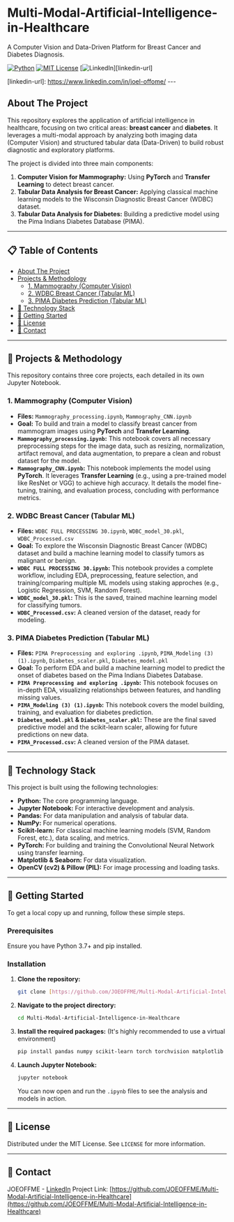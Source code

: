 # Multi-Modal-Artificial-Intelligence-in-Healthcare

A Computer Vision and Data-Driven Platform for Breast Cancer and Diabetes Diagnosis.

[![Python][python-shield]](#)
[![MIT License][license-shield]][license-url]
[![LinkedIn][linkedin-shield]][linkedin-url]

[python-shield]: https://img.shields.io/badge/Python-3.9+-blue?logo=python&logoColor=white
[license-shield]: https://img.shields.io/github/license/JOEOFFME/Multi-Modal-Artificial-Intelligence-in-Healthcare?style=flat
[license-url]: https://github.com/JOEOFFME/Multi-Modal-Artificial-Intelligence-in-Healthcare/blob/main/LICENSE
[linkedin-shield]: https://img.shields.io/badge/LinkedIn-Contact-blue?style=flat&logo=linkedin
[linkedin-url]: https://www.linkedin.com/in/joel-offome/ ---

##  About The Project

This repository explores the application of artificial intelligence in healthcare, focusing on two critical areas: **breast cancer** and **diabetes**. It leverages a multi-modal approach by analyzing both imaging data (Computer Vision) and structured tabular data (Data-Driven) to build robust diagnostic and exploratory platforms.

The project is divided into three main components:
1.  **Computer Vision for Mammography:** Using **PyTorch** and **Transfer Learning** to detect breast cancer.
2.  **Tabular Data Analysis for Breast Cancer:** Applying classical machine learning models to the Wisconsin Diagnostic Breast Cancer (WDBC) dataset.
3.  **Tabular Data Analysis for Diabetes:** Building a predictive model using the Pima Indians Diabetes Database (PIMA).

---

## 📋 Table of Contents

- [About The Project](#-about-the-project)
- [Projects & Methodology](#-projects--methodology)
  - [1. Mammography (Computer Vision)](#1-mammography-computer-vision)
  - [2. WDBC Breast Cancer (Tabular ML)](#2-wdbc-breast-cancer-tabular-ml)
  - [3. PIMA Diabetes Prediction (Tabular ML)](#3-pima-diabetes-prediction-tabular-ml)
- [🔧 Technology Stack](#-technology-stack)
- [🏁 Getting Started](#-getting-started)
- [📄 License](#-license)
- [📧 Contact](#-contact)

---

## 🔬 Projects & Methodology

This repository contains three core projects, each detailed in its own Jupyter Notebook.

### 1. Mammography (Computer Vision)
- **Files:** `Mammography_processing.ipynb`, `Mammography_CNN.ipynb`
- **Goal:** To build and train a model to classify breast cancer from mammogram images using **PyTorch** and **Transfer Learning**.
- **`Mammography_processing.ipynb`:** This notebook covers all necessary preprocessing steps for the image data, such as resizing, normalization, artifact removal, and data augmentation, to prepare a clean and robust dataset for the model.
- **`Mammography_CNN.ipynb`:** This notebook implements the model using **PyTorch**. It leverages **Transfer Learning** (e.g., using a pre-trained model like ResNet or VGG) to achieve high accuracy. It details the model fine-tuning, training, and evaluation process, concluding with performance metrics.

### 2. WDBC Breast Cancer (Tabular ML)
- **Files:** `WDBC FULL PROCESSING 30.ipynb`, `WDBC_model_30.pkl`, `WDBC_Processed.csv`
- **Goal:** To explore the Wisconsin Diagnostic Breast Cancer (WDBC) dataset and build a machine learning model to classify tumors as malignant or benign.
- **`WDBC FULL PROCESSING 30.ipynb`:** This notebook provides a complete workflow, including EDA, preprocessing, feature selection, and training/comparing multiple ML models using staking approches (e.g., Logistic Regression, SVM, Random Forest).
- **`WDBC_model_30.pkl`:** This is the saved, trained machine learning model for classifying tumors.
- **`WDBC_Processed.csv`:** A cleaned version of the dataset, ready for modeling.

### 3. PIMA Diabetes Prediction (Tabular ML)
- **Files:** `PIMA Preprocessing and exploring .ipynb`, `PIMA_Modeling (3) (1).ipynb`, `Diabetes_scaler.pkl`, `Diabetes_model.pkl`
- **Goal:** To perform EDA and build a machine learning model to predict the onset of diabetes based on the Pima Indians Diabetes Database.
- **`PIMA Preprocessing and exploring .ipynb`:** This notebook focuses on in-depth EDA, visualizing relationships between features, and handling missing values.
- **`PIMA_Modeling (3) (1).ipynb`:** This notebook covers the model building, training, and evaluation for diabetes prediction.
- **`Diabetes_model.pkl` & `Diabetes_scaler.pkl`:** These are the final saved predictive model and the scikit-learn scaler, allowing for future predictions on new data.
- **`PIMA_Processed.csv`:** A cleaned version of the PIMA dataset.

---

## 🔧 Technology Stack

This project is built using the following technologies:

- **Python:** The core programming language.
- **Jupyter Notebook:** For interactive development and analysis.
- **Pandas:** For data manipulation and analysis of tabular data.
- **NumPy:** For numerical operations.
- **Scikit-learn:** For classical machine learning models (SVM, Random Forest, etc.), data scaling, and metrics.
- **PyTorch:** For building and training the Convolutional Neural Network using transfer learning.
- **Matplotlib & Seaborn:** For data visualization.
- **OpenCV (cv2) & Pillow (PIL):** For image processing and loading tasks.

---

## 🏁 Getting Started

To get a local copy up and running, follow these simple steps.

### Prerequisites

Ensure you have Python 3.7+ and pip installed.

### Installation

1.  **Clone the repository:**
    ```sh
    git clone [https://github.com/JOEOFFME/Multi-Modal-Artificial-Intelligence-in-Healthcare.git](https://github.com/JOEOFFME/Multi-Modal-Artificial-Intelligence-in-Healthcare.git)
    ```

2.  **Navigate to the project directory:**
    ```sh
    cd Multi-Modal-Artificial-Intelligence-in-Healthcare
    ```

3.  **Install the required packages:**
    (It's highly recommended to use a virtual environment)
    ```sh
    pip install pandas numpy scikit-learn torch torchvision matplotlib seaborn jupyter opencv-python pillow
    ```

4.  **Launch Jupyter Notebook:**
    ```sh
    jupyter notebook
    ```
    You can now open and run the `.ipynb` files to see the analysis and models in action.

---

## 📄 License

Distributed under the MIT License. See `LICENSE` for more information.

---

## 📧 Contact

JOEOFFME - [LinkedIn](https://www.linkedin.com/in/joel-offome/) Project Link: [https://github.com/JOEOFFME/Multi-Modal-Artificial-Intelligence-in-Healthcare](https://github.com/JOEOFFME/Multi-Modal-Artificial-Intelligence-in-Healthcare)
